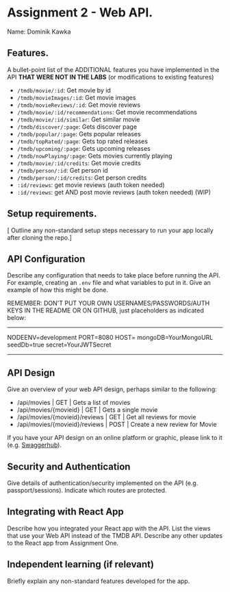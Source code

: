 # Assignment 2 - Web API.

Name: Dominik Kawka

## Features.

A bullet-point list of the ADDITIONAL features you have implemented in the API **THAT WERE NOT IN THE LABS** (or modifications to existing features)

 + `/tmdb/movie/:id`: Get movie by id
 + `/tmdb/movieImages/:id`: Get movie images
 + `/tmdb/movieReviews/:id`: Get movie reviews
 + `/tmdb/movie/:id/recommendations`: Get movie recommendations
 + `/tmdb/movie/:id/similar`: Get similar movie 
 + `/tmdb/discover/:page`: Gets discover page
 + `/tmdb/popular/:page`: Gets popular releases
 + `/tmdb/topRated/:page`: Gets top rated releases
 + `/tmdb/upcoming/:page`: Gets upcoming releases
 + `/tmdb/nowPlaying/:page`: Gets movies currently playing
 + `/tmdb/movie/:id/credits`: Get movie credits
 + `/tmdb/person/:id`: Get person id
 + `/tmdb/person/:id/credits`: Get person credits
 + `:id/reviews`: get movie reviews (auth token needed)
 + `:id/reviews`: get AND post movie reviews (auth token needed) (WIP)

## Setup requirements.

[ Outline any non-standard setup steps necessary to run your app locally after cloning the repo.]

## API Configuration

Describe any configuration that needs to take place before running the API. For example, creating an `.env` file and what variables to put in it. Give an example of how this might be done.

REMEMBER: DON'T PUT YOUR OWN USERNAMES/PASSWORDS/AUTH KEYS IN THE README OR ON GITHUB, just placeholders as indicated below:

______________________
NODEENV=development
PORT=8080
HOST=
mongoDB=YourMongoURL
seedDb=true
secret=YourJWTSecret
______________________

## API Design
Give an overview of your web API design, perhaps similar to the following: 

- /api/movies | GET | Gets a list of movies 
- /api/movies/{movieid} | GET | Gets a single movie 
- /api/movies/{movieid}/reviews | GET | Get all reviews for movie 
- /api/movies/{movieid}/reviews | POST | Create a new review for Movie 

If you have your API design on an online platform or graphic, please link to it (e.g. [Swaggerhub](https://app.swaggerhub.com/)).

## Security and Authentication

Give details of authentication/security implemented on the API (e.g. passport/sessions). Indicate which routes are protected.

## Integrating with React App

Describe how you integrated your React app with the API. List the views that use your Web API instead of the TMDB API. Describe any other updates to the React app from Assignment One.

## Independent learning (if relevant)

Briefly explain any non-standard features developed for the app. 